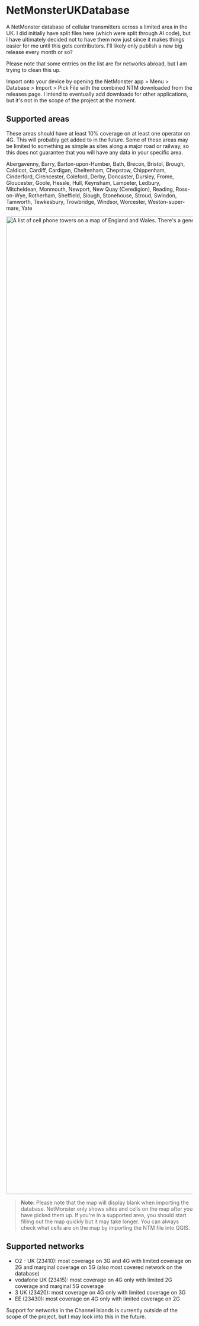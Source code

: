 # NetMonsterUKDatabase

A NetMonster database of cellular transmitters across a limited area in the UK. I did initially have split files here (which were split through AI code), but I have ultimately decided not to have them now just since it makes things easier for me until this gets contributors. I'll likely only publish a new big release every month or so?

Please note that some entries on the list are for networks abroad, but I am trying to clean this up.

Import onto your device by opening the NetMonster app > Menu > Database > Import > Pick File with the combined NTM downloaded from the releases page. I intend to eventually add downloads for other applications, but it's not in the scope of the project at the moment.

## Supported areas

These areas should have at least 10% coverage on at least one operator on 4G. This will probably get added to in the future. Some of these areas may be limited to something as simple as sites along a major road or railway, so this does not guarantee that you will have any data in your specific area.

Abergavenny, Barry, Barton-upon-Humber, Bath, Brecon, Bristol, Brough, Caldicot, Cardiff, Cardigan, Cheltenham, Chepstow, Chippenham, Cinderford, Cirencester, Coleford, Derby, Doncaster, Dursley, Frome, Gloucester, Goole, Hessle, Hull, Keynsham, Lampeter, Ledbury, Mitcheldean, Monmouth, Newport, New Quay (Ceredigion), Reading, Ross-on-Wye, Rotherham, Sheffield, Slough, Stonehouse, Stroud, Swindon, Tamworth, Tewkesbury, Trowbridge, Windsor, Worcester, Weston-super-mare, Yate

<img width="1440" height="2632" alt="A list of cell phone towers on a map of England and Wales. There's a general pattern of areas in the South West connecting to South Wales, West Wales, North East and Outer London." src="https://github.com/user-attachments/assets/4690cfe2-b142-40ed-850e-6873c3f8a1ab" />

> **Note:** Please note that the map will display blank when importing the database. NetMonster only shows sites and cells on the map after you have picked them up. If you're in a supported area, you should start filling out the map quickly but it may take longer. You can always check what cells are on the map by importing the NTM file into QGIS.

## Supported networks

* O2 - UK (23410): most coverage on 3G and 4G with limited coverage on 2G and marginal coverage on 5G (also most covered network on the database)
* vodafone UK (23415): most coverage on 4G only with limited 2G coverage and marginal 5G coverage
* 3 UK (23420): most coverage on 4G only with limited coverage on 3G
* EE (23430): most coverage on 4G only with limited coverage on 2G

Support for networks in the Channel Islands is currently outside of the scope of the project, but I may look into this in the future.
